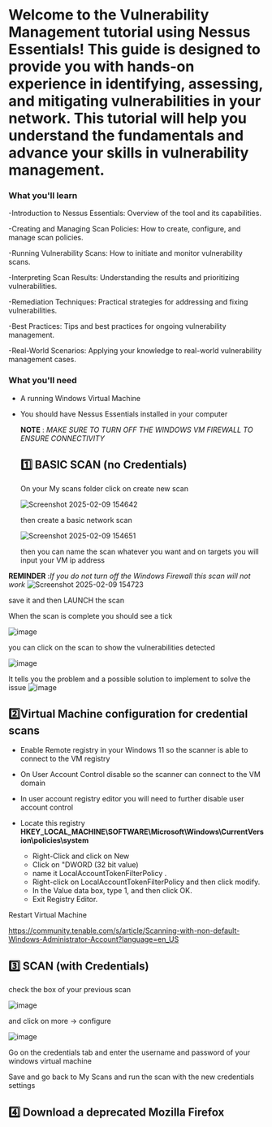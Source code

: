 # Welcome to the Vulnerability Management tutorial using Nessus Essentials! This guide is designed to provide you with hands-on experience in identifying, assessing, and mitigating vulnerabilities in your network. This tutorial will help you understand the fundamentals and advance your skills in vulnerability management.

### What you'll learn
-Introduction to Nessus Essentials: Overview of the tool and its capabilities.

-Creating and Managing Scan Policies: How to create, configure, and manage scan policies.

-Running Vulnerability Scans: How to initiate and monitor vulnerability scans.

-Interpreting Scan Results: Understanding the results and prioritizing vulnerabilities.

-Remediation Techniques: Practical strategies for addressing and fixing vulnerabilities.

-Best Practices: Tips and best practices for ongoing vulnerability management.

-Real-World Scenarios: Applying your knowledge to real-world vulnerability management cases.

### What you'll need

- A running Windows Virtual Machine
- You should have Nessus Essentials installed in your computer

  **NOTE** : *MAKE SURE TO TURN OFF THE WINDOWS VM FIREWALL TO ENSURE  CONNECTIVITY*

  ## 1️⃣ BASIC SCAN (no Credentials)

  On your My scans folder click on create new scan
  
   ![Screenshot 2025-02-09 154642](https://github.com/user-attachments/assets/f7bfa749-b633-4a07-9658-858413db8d38)

  then create a basic network scan
  
  ![Screenshot 2025-02-09 154651](https://github.com/user-attachments/assets/7183448b-f86e-409d-aad0-6e34c5519a1c)

  then you can name the scan whatever you want and on targets you will input your VM ip address
  
**REMINDER** :*If you do not turn off the Windows Firewall this scan will not work*
  ![Screenshot 2025-02-09 154723](https://github.com/user-attachments/assets/369b1015-fd18-47a1-9129-0bfd752db02b)

save it and then LAUNCH the scan

When the scan is complete you should see a tick 

![image](https://github.com/user-attachments/assets/94ace040-cfb6-48b5-acc4-d9ced677d629)

you can click on the scan to show the vulnerabilities detected

![image](https://github.com/user-attachments/assets/4df00faf-36f9-4843-abff-66311ca0e233)

It tells you the problem and a possible solution to implement to solve the issue 
![image](https://github.com/user-attachments/assets/b0d8b50c-894c-4ab5-b249-0c1a5b701be0)


 ## 2️⃣Virtual Machine configuration for credential scans

- Enable Remote registry in your Windows 11 so the scanner is able to connect to the VM registry

- On User Account Control disable so the scanner can connect to the VM domain

- In user account registry editor you will need to further disable user account control

- Locate this  registry  **HKEY_LOCAL_MACHINE\SOFTWARE\Microsoft\Windows\CurrentVersion\policies\system**

    - Right-Click and click on New
    - Click on "DWORD (32 bit value)
    - name it LocalAccountTokenFilterPolicy .
    - Right-click on LocalAccountTokenFilterPolicy and then click modify.
    - In the Value data box, type 1, and then click OK.
    - Exit Registry Editor.
      
Restart Virtual Machine

https://community.tenable.com/s/article/Scanning-with-non-default-Windows-Administrator-Account?language=en_US


  ## 3️⃣  SCAN (with Credentials)

  check the box of your previous scan

  ![image](https://github.com/user-attachments/assets/1cd15467-cc2d-4a46-8db6-76d151562163)

and click on more -> configure

![image](https://github.com/user-attachments/assets/18dd0177-e6fb-4a59-82be-3b0b30323f39)

Go on the credentials tab and enter the username and password of your windows virtual machine

Save and go back to My Scans and run the scan with the new credentials settings


## 4️⃣ Download a deprecated Mozilla Firefox

  
 
 
 
 
 
 
 
 
 
 
 
 
 
 
 
 
 
 
 



  
